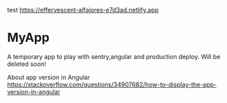 test
https://effervescent-alfajores-e7d3ad.netlify.app

# MyApp

A temporary app to play with sentry,angular and production deploy. Will be deleted soon!

About app version in Angular
https://stackoverflow.com/questions/34907682/how-to-display-the-app-version-in-angular
